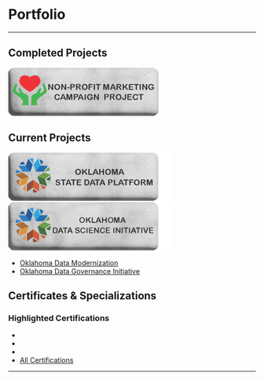 # Portfolio
---

## Completed Projects 

[<img src="images/NonProfitButton.gif?raw=true"/>](/pages/SASProject.md)

## Current Projects

[<img src="images/SDP Button.gif?raw=true"/>](/pages/OklahomaStateDataPlatformProject.md) <br>
[<img src="images/OKDataScienceButton.gif?raw=true"/>](/pages/DataScienceInitiative.md) <br>
- [Oklahoma Data Modernization](https://oklahoma.gov/omes/services/information-services/dataservices.html)
- [Oklahoma Data Governance Initiative](https://oklahoma.gov/omes/services/information-services/data-governance.html)

## Certificates & Specializations
### Highlighted Certifications
-
-
-
- [All Certifications](/pages/Certifications.md)
---


